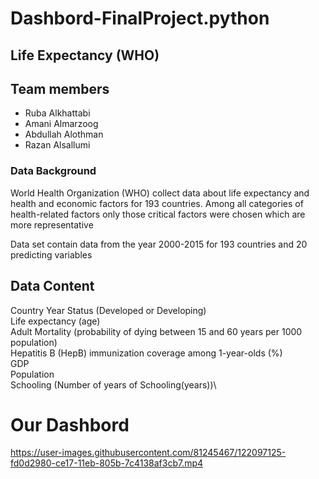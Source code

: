 # Dashbord-FinalProject.python
## Life Expectancy (WHO)

## Team members
- Ruba Alkhattabi
- Amani Almarzoog
- Abdullah Alothman
- Razan Alsallumi

### Data Background
World Health Organization (WHO) collect data about life expectancy and health and economic factors for 193 countries. Among all categories of health-related factors only those critical factors were chosen which are more representative

Data set contain data from the year 2000-2015 for 193 countries and 20 predicting variables
## Data Content
Country
Year
Status (Developed or Developing) \
Life expectancy (age)\
Adult Mortality (probability of dying between 15 and 60 years per 1000 population)\
Hepatitis B (HepB) immunization coverage among 1-year-olds (%) \
GDP\
Population\
Schooling (Number of years of Schooling(years))\

# Our Dashbord


https://user-images.githubusercontent.com/81245467/122097125-fd0d2980-ce17-11eb-805b-7c4138af3cb7.mp4
